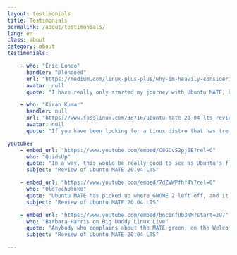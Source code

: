 ```yaml
---
layout: testimonials
title: Testimonials
permalink: /about/testimonials/
lang: en
class: about
category: about
testimonials:

    - who: "Eric Londo"
      handler: "@londoed"
      url: "https://medium.com/linux-plus-plus/why-im-heavily-considering-joining-the-green-team-ubuntu-mate-b6c19baa2513"
      avatar: null
      quote: "I have really only started my journey with Ubuntu MATE, but I am definitely considering joining Team Green on more of my machines. I will probably never leave Cinnamon and Plasma completely behind, but the incredible features that Ubuntu MATE has to offer make it so enticing that I find myself enjoying playing around with the system like a kid in a candy shop. Around every bend is a new incredible feature or design element that you can tell the team behind it put a lot of thought and effort into."

    - who: "Kiran Kumar"
      handler: null
      url: "https://www.fosslinux.com/38716/ubuntu-mate-20-04-lts-review-refinement-at-its-best.htm"
      avatar: null
      quote: "If you have been looking for a Linux distro that has tremendous community support, minimalistic in nature, lightweight, and actively being developed and updated, I’m confident that Ubuntu MATE should easily be on your list."

youtube:
    - embed_url: "https://www.youtube.com/embed/C8GCvS2pj6E?rel=0"
      who: "QuidsUp"
      quote: "In a way, this would be really good to see as Ubuntu's flagship desktop... Ubuntu MATE is quite something, and I'm not sure how much I'll be able to do it justice in this review... The team have continued to improve and adapt the desktop. Every time I think they must be running out of ideas, that does not seem to be the case."
      subject: "Review of Ubuntu MATE 20.04 LTS"

    - embed_url: "https://www.youtube.com/embed/7dZVWPfhf4Y?rel=0"
      who: "OldTechBloke"
      quote: "Ubuntu MATE has picked up where GNOME 2 left off, and it's a great desktop, and it's a great implementation of MATE... From what I can see, it's another high-quality release."
      subject: "Review of Ubuntu MATE 20.04 LTS"

    - embed_url: "https://www.youtube.com/embed/bncInfUb3NM?start=297"
      who: "Barbara Harris on Big Daddy Linux Live"
      quote: "Anybody who complains about the MATE green, on the Welcome screen you can just click a little thing to change the color, to go and customize it to the way you want it... once it's set you don't have to worry about it... I didn't have any problems and every single piece of software I needed was available, so I think they did a really, really nice job."
      subject: "Review of Ubuntu MATE 20.04 LTS"

---
```

